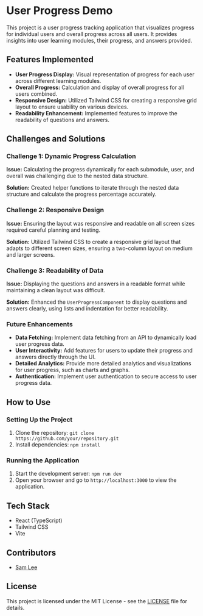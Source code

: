 # User Progress Demo

This project is a user progress tracking application that visualizes progress for individual users and overall progress across all users. It provides insights into user learning modules, their progress, and answers provided.

## Features Implemented

- **User Progress Display:** Visual representation of progress for each user across different learning modules.
- **Overall Progress:** Calculation and display of overall progress for all users combined.
- **Responsive Design:** Utilized Tailwind CSS for creating a responsive grid layout to ensure usability on various devices.
- **Readability Enhancement:** Implemented features to improve the readability of questions and answers.

## Challenges and Solutions

### Challenge 1: Dynamic Progress Calculation

**Issue:** Calculating the progress dynamically for each submodule, user, and overall was challenging due to the nested data structure.

**Solution:** Created helper functions to iterate through the nested data structure and calculate the progress percentage accurately.

### Challenge 2: Responsive Design

**Issue:** Ensuring the layout was responsive and readable on all screen sizes required careful planning and testing.

**Solution:** Utilized Tailwind CSS to create a responsive grid layout that adapts to different screen sizes, ensuring a two-column layout on medium and larger screens.

### Challenge 3: Readability of Data

**Issue:** Displaying the questions and answers in a readable format while maintaining a clean layout was difficult.

**Solution:** Enhanced the `UserProgressComponent` to display questions and answers clearly, using lists and indentation for better readability.

### Future Enhancements

- **Data Fetching:** Implement data fetching from an API to dynamically load user progress data.
- **User Interactivity:** Add features for users to update their progress and answers directly through the UI.
- **Detailed Analytics:** Provide more detailed analytics and visualizations for user progress, such as charts and graphs.
- **Authentication:** Implement user authentication to secure access to user progress data.

## How to Use

### Setting Up the Project

1. Clone the repository: `git clone https://github.com/your/repository.git`
2. Install dependencies: `npm install`

### Running the Application

1. Start the development server: `npm run dev`
2. Open your browser and go to `http://localhost:3000` to view the application.

## Tech Stack

- React (TypeScript)
- Tailwind CSS
- Vite

## Contributors

- [Sam Lee](https://github.com/samthekorean)

## License

This project is licensed under the MIT License - see the [LICENSE](LICENSE) file for details.
